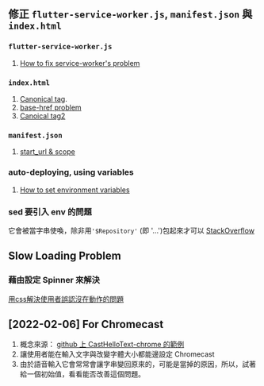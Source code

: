 ## 修正 `flutter-service-worker.js`, `manifest.json` 與 `index.html`

### `flutter-service-worker.js`
1. [How to fix service-worker's problem](https://github.com/flutter/flutter/issues/68449)

### `index.html`
1. [Canonical tag](https://ahrefs.com/blog/canonical-tags/#:~:text=A%20canonical%20tag%20%28rel%3D%E2%80%9Ccanonical%E2%80%9D%29%20is%20a%20snippet%20of,the%20main%20one%20and%20thus%2C%20should%20be%20indexed).
2. [base-href problem](https://dev.to/janux_de/automatically-publish-a-flutter-web-app-on-github-pages-3m1f)
3. [Canoical tag2](https://gist.github.com/kosamari/7c5d1e8449b2fbc97d372675f16b566e)

### `manifest.json`
1. [start_url & scope](https://stackoverflow.com/questions/55405231/ionic-4-how-to-configure-a-pwa-to-run-on-a-subfolder)

### auto-deploying, using variables
1. [How to set environment variables](https://docs.github.com/en/actions/learn-github-actions/environment-variables)

### sed 要引入 env 的問題
它會被當字串使喚，除非用`'$Repository'` (即 '...')包起來才可以
[StackOverflow](https://stackoverflow.com/questions/584894/environment-variable-substitution-in-sed)

## Slow Loading Problem
### 藉由設定 Spinner 來解決
[用css解決使用者誤認沒在動作的問題](https://itnext.io/fix-flutter-web-loading-time-with-a-loading-spinner-c5dd36a29f5b)

## [2022-02-06] For Chromecast
1. 概念來源： [github 上 CastHelloText-chrome 的範例](https://github.com/AVGP/CastHelloText-chrome)
2. 讓使用者能在輸入文字與改變字體大小都能邊設定 Chromecast
3. 由於語音輸入它會常常會讓字串變回原來的，可能是當掉的原因，所以，試著給一個初始值，看看能否改善這個問題。